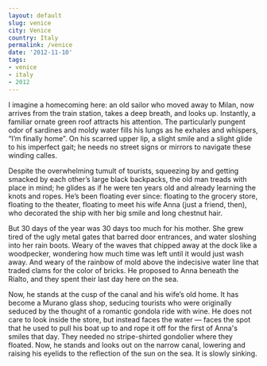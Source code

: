 ```yaml
---
layout: default
slug: venice
city: Venice
country: Italy
permalink: /venice
date: '2012-11-10'
tags:
- venice
- italy
- 2012
---
```

I imagine a homecoming here: an old sailor who moved away to Milan, now arrives from the train station, takes a deep breath, and looks up. Instantly, a familiar ornate green roof attracts his attention. The particularly pungent odor of sardines and moldy water fills his lungs as he exhales and whispers, “I’m finally home”. On his scarred upper lip, a slight smile and a slight glide to his imperfect gait; he needs no street signs or mirrors to navigate these winding calles.

Despite the overwhelming tumult of tourists, squeezing by and getting smacked by each other’s large black backpacks, the old man treads with place in mind; he glides as if he were ten years old and already learning the knots and ropes. He’s been floating ever since: floating to the grocery store, floating to the theater, floating to meet his wife Anna (just a friend, then), who decorated the ship with her big smile and long chestnut hair.

But 30 days of the year was 30 days too much for his mother. She grew tired of the ugly metal gates that barred door entrances, and water sloshing into her rain boots. Weary of the waves that chipped away at the dock like a woodpecker, wondering how much time was left until it would just wash away. And weary of the rainbow of mold above the indecisive water line that traded clams for the color of bricks. He proposed to Anna beneath the Rialto, and they spent their last day here on the sea.

Now, he stands at the cusp of the canal and his wife’s old home. It has become a Murano glass shop, seducing tourists who were originally seduced by the thought of a romantic gondola ride with wine. He does not care to look inside the store, but instead faces the water — faces the spot that he used to pull his boat up to and rope it off for the first of Anna's smiles that day. They needed no stripe-shirted gondolier where they floated. Now, he stands and looks out on the narrow canal, lowering and raising his eyelids to the reflection of the sun on the sea. It is slowly sinking.